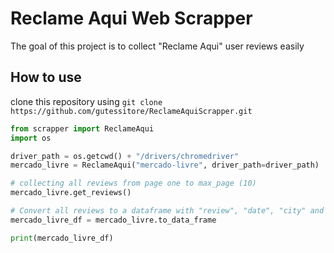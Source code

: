 # Reclame Aqui Web Scrapper

The goal of this project is to collect "Reclame Aqui" user reviews easily

## How to use

clone this repository using `git clone https://github.com/gutessitore/ReclameAquiScrapper.git`

```python
from scrapper import ReclameAqui
import os

driver_path = os.getcwd() + "/drivers/chromedriver"
mercado_livre = ReclameAqui("mercado-livre", driver_path=driver_path)

# collecting all reviews from page one to max_page (10)
mercado_livre.get_reviews()

# Convert all reviews to a dataframe with "review", "date", "city" and "status" columns
mercado_livre_df = mercado_livre.to_data_frame

print(mercado_livre_df)
```
